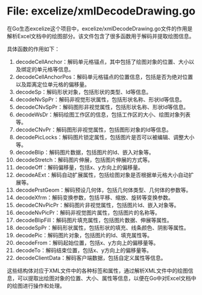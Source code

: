 # File: excelize/xmlDecodeDrawing.go

在Go生态excelize这个项目中，excelize/xmlDecodeDrawing.go文件的作用是解析Excel文档中的绘图部分。该文件包含了很多函数用于解码并提取绘图信息。

具体函数的作用如下：

1. decodeCellAnchor：解码单元格锚点，其中包括了绘图对象的位置、大小以及绑定的单元格等信息。
2. decodeCellAnchorPos：解码单元格锚点的位置信息，包括是否为绝对位置以及距离定位单元格的偏移量。
3. decodeSp：解码形状对象，包括形状的类型、Id等信息。
4. decodeNvSpPr：解码非视觉形状属性，包括形状名称、形状Id等信息。
5. decodeCNvSpPr：解码图形非视觉属性，包括形状名称、形状Id等信息。
6. decodeWsDr：解码绘图工作区的信息，包括工作区的大小、绘图对象列表等。
7. decodeCNvPr：解码图形非视觉属性，包括图形对象的Id等信息。
8. decodePicLocks：解码图片锁定属性，包括图片是否可以被编辑、调整大小等。
9. decodeBlip：解码图片数据，包括图片的Id、嵌入对象等。
10. decodeStretch：解码图片伸展，包括图片伸展的方式等。
11. decodeOff：解码偏移量，包括x、y方向上的偏移量。
12. decodeAExt：解码自动扩展属性，包括绘图对象是否根据单元格大小自动扩展等。
13. decodePrstGeom：解码预设几何体，包括几何体类型、几何体的参数等。
14. decodeXfrm：解码变换参数，包括平移、缩放、旋转等变换参数。
15. decodeCNvPicPr：解码图片非视觉属性，包括图片Id、嵌入对象等。
16. decodeNvPicPr：解码非视觉图片属性，包括图片的名称等。
17. decodeBlipFill：解码图片填充属性，包括图片数据、伸展等属性。
18. decodeSpPr：解码形状属性，包括形状的填充、线条颜色、阴影等属性。
19. decodePic：解码图片对象，包括图片的Id、填充属性等。
20. decodeFrom：解码起始位置，包括x、y方向上的偏移量等。
21. decodeTo：解码结束位置，包括x、y方向上的偏移量等。
22. decodeClientData：解码客户端数据，包括自定义属性等信息。

这些结构体对应于XML文件中的各种标签和属性，通过解析XML文件中的绘图信息，可以提取出绘图对象的位置、大小、属性等信息，以便在Go中对Excel文档中的绘图进行操作和处理。

